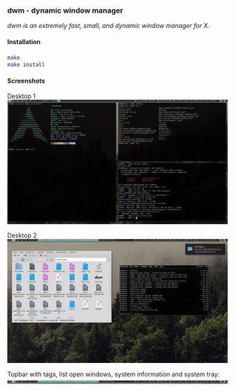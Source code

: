 ### dwm - dynamic window manager
*dwm is an extremely fast, small, and dynamic window manager for X.*

#### Installation

```bash
make
make install
```
#### Screenshots
Desktop 1
![screenshot](./screenshots/desktop-1.png)


Desktop 2
![screenshot](./screenshots/desktop-2.png)


Topbar with tags, list open windows, system information and system tray:
![screenshot](./screenshots/topbar.png)
